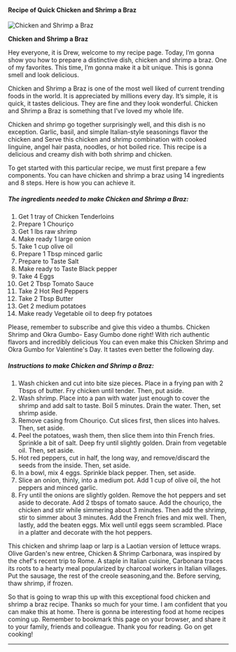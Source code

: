             

#### Recipe of Quick Chicken and Shrimp a Braz

![Chicken and Shrimp a Braz](https://img-global.cpcdn.com/recipes/f56d224553f0d9c4/751x532cq70/chicken-and-shrimp-a-braz-recipe-main-photo.jpg)

**Chicken and Shrimp a Braz**

Hey everyone, it is Drew, welcome to my recipe page. Today, I’m gonna show you how to prepare a distinctive dish, chicken and shrimp a braz. One of my favorites. This time, I’m gonna make it a bit unique. This is gonna smell and look delicious.

Chicken and Shrimp a Braz is one of the most well liked of current trending foods in the world. It is appreciated by millions every day. It’s simple, it is quick, it tastes delicious. They are fine and they look wonderful. Chicken and Shrimp a Braz is something that I’ve loved my whole life.

Chicken and shrimp go together surprisingly well, and this dish is no exception. Garlic, basil, and simple Italian-style seasonings flavor the chicken and Serve this chicken and shrimp combination with cooked linguine, angel hair pasta, noodles, or hot boiled rice. This recipe is a delicious and creamy dish with both shrimp and chicken.

To get started with this particular recipe, we must first prepare a few components. You can have chicken and shrimp a braz using 14 ingredients and 8 steps. Here is how you can achieve it.

##### The ingredients needed to make Chicken and Shrimp a Braz:

1.  Get 1 tray of Chicken Tenderloins
2.  Prepare 1 Chouriço
3.  Get 1 lbs raw shrimp
4.  Make ready 1 large onion
5.  Take 1 cup olive oil
6.  Prepare 1 Tbsp minced garlic
7.  Prepare to Taste Salt
8.  Make ready to Taste Black pepper
9.  Take 4 Eggs
10.  Get 2 Tbsp Tomato Sauce
11.  Take 2 Hot Red Peppers
12.  Take 2 Tbsp Butter
13.  Get 2 medium potatoes
14.  Make ready Vegetable oil to deep fry potatoes

Please, remember to subscribe and give this video a thumbs. Chicken Shrimp and Okra Gumbo- Easy Gumbo done right! With rich authentic flavors and incredibly delicious You can even make this Chicken Shrimp and Okra Gumbo for Valentine's Day. It tastes even better the following day.

##### Instructions to make Chicken and Shrimp a Braz:

1.  Wash chicken and cut into bite size pieces. Place in a frying pan with 2 Tbsps of butter. Fry chicken until tender. Then, put aside.
2.  Wash shrimp. Place into a pan with water just enough to cover the shrimp and add salt to taste. Boil 5 minutes. Drain the water. Then, set shrimp aside.
3.  Remove casing from Chouriço. Cut slices first, then slices into halves. Then, set aside.
4.  Peel the potatoes, wash them, then slice them into thin French fries. Sprinkle a bit of salt. Deep fry until slightly golden. Drain from vegetable oil. Then, set aside.
5.  Hot red peppers, cut in half, the long way, and remove/discard the seeds from the inside. Then, set aside.
6.  In a bowl, mix 4 eggs. Sprinkle black pepper. Then, set aside.
7.  Slice an onion, thinly, into a medium pot. Add 1 cup of olive oil, the hot peppers and minced garlic.
8.  Fry until the onions are slightly golden. Remove the hot peppers and set aside to decorate. Add 2 tbsps of tomato sauce. Add the chouriço, the chicken and stir while simmering about 3 minutes. Then add the shrimp, stir to simmer about 3 minutes. Add the French fries and mix well. Then, lastly, add the beaten eggs. Mix well until eggs seem scrambled. Place in a platter and decorate with the hot peppers.

This chicken and shrimp laap or larp is a Laotian version of lettuce wraps. Olive Garden's new entree, Chicken & Shrimp Carbonara, was inspired by the chef's recent trip to Rome. A staple in Italian cuisine, Carbonara traces its roots to a hearty meal popularized by charcoal workers in Italian villages. Put the sausage, the rest of the creole seasoning,and the. Before serving, thaw shrimp, if frozen.

So that is going to wrap this up with this exceptional food chicken and shrimp a braz recipe. Thanks so much for your time. I am confident that you can make this at home. There is gonna be interesting food at home recipes coming up. Remember to bookmark this page on your browser, and share it to your family, friends and colleague. Thank you for reading. Go on get cooking!

* * *